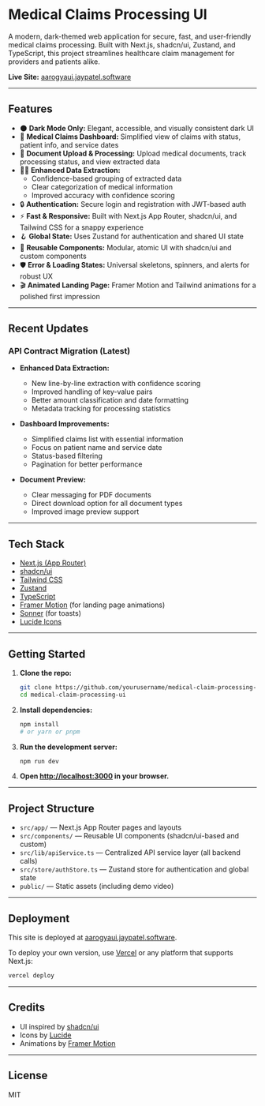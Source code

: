 # Medical Claims Processing UI

A modern, dark-themed web application for secure, fast, and user-friendly medical claims processing. Built with Next.js, shadcn/ui, Zustand, and TypeScript, this project streamlines healthcare claim management for providers and patients alike.

**Live Site:** [aarogyaui.jaypatel.software](https://aarogyaui.jaypatel.software)

---

## Features

- 🌑 **Dark Mode Only:** Elegant, accessible, and visually consistent dark UI
- 🏥 **Medical Claims Dashboard:** Simplified view of claims with status, patient info, and service dates
- 📄 **Document Upload & Processing:** Upload medical documents, track processing status, and view extracted data
- 🧑‍⚕️ **Enhanced Data Extraction:**
  - Confidence-based grouping of extracted data
  - Clear categorization of medical information
  - Improved accuracy with confidence scoring
- 🔒 **Authentication:** Secure login and registration with JWT-based auth
- ⚡ **Fast & Responsive:** Built with Next.js App Router, shadcn/ui, and Tailwind CSS for a snappy experience
- 🪝 **Global State:** Uses Zustand for authentication and shared UI state
- 🧩 **Reusable Components:** Modular, atomic UI with shadcn/ui and custom components
- 🛡️ **Error & Loading States:** Universal skeletons, spinners, and alerts for robust UX
- 🎬 **Animated Landing Page:** Framer Motion and Tailwind animations for a polished first impression

---

## Recent Updates

### API Contract Migration (Latest)
- **Enhanced Data Extraction:**
  - New line-by-line extraction with confidence scoring
  - Improved handling of key-value pairs
  - Better amount classification and date formatting
  - Metadata tracking for processing statistics

- **Dashboard Improvements:**
  - Simplified claims list with essential information
  - Focus on patient name and service date
  - Status-based filtering
  - Pagination for better performance

- **Document Preview:**
  - Clear messaging for PDF documents
  - Direct download option for all document types
  - Improved image preview support

---

## Tech Stack

- [Next.js (App Router)](https://nextjs.org/)
- [shadcn/ui](https://ui.shadcn.com/)
- [Tailwind CSS](https://tailwindcss.com/)
- [Zustand](https://zustand-demo.pmnd.rs/)
- [TypeScript](https://www.typescriptlang.org/)
- [Framer Motion](https://www.framer.com/motion/) (for landing page animations)
- [Sonner](https://sonner.emilkowal.ski/) (for toasts)
- [Lucide Icons](https://lucide.dev/)

---

## Getting Started

1. **Clone the repo:**
   ```bash
   git clone https://github.com/yourusername/medical-claim-processing-ui.git
   cd medical-claim-processing-ui
   ```
2. **Install dependencies:**
   ```bash
   npm install
   # or yarn or pnpm
   ```
3. **Run the development server:**
   ```bash
   npm run dev
   ```
4. **Open [http://localhost:3000](http://localhost:3000) in your browser.**

---

## Project Structure

- `src/app/` — Next.js App Router pages and layouts
- `src/components/` — Reusable UI components (shadcn/ui-based and custom)
- `src/lib/apiService.ts` — Centralized API service layer (all backend calls)
- `src/store/authStore.ts` — Zustand store for authentication and global state
- `public/` — Static assets (including demo video)

---

## Deployment

This site is deployed at [aarogyaui.jaypatel.software](https://aarogyaui.jaypatel.software).

To deploy your own version, use [Vercel](https://vercel.com/) or any platform that supports Next.js:

```bash
vercel deploy
```

---

## Credits

- UI inspired by [shadcn/ui](https://ui.shadcn.com/)
- Icons by [Lucide](https://lucide.dev/)
- Animations by [Framer Motion](https://www.framer.com/motion/)

---

## License

MIT
